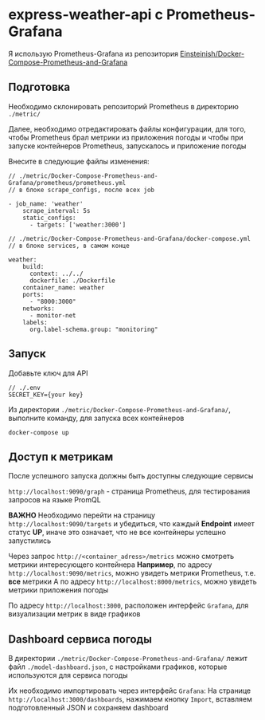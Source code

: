 # express-weather-api c Prometheus-Grafana
Я использую Prometheus-Grafana из репозитория [Einsteinish/Docker-Compose-Prometheus-and-Grafana](https://github.com/Einsteinish/Docker-Compose-Prometheus-and-Grafana)

## Подготовка
Необходимо склонировать репозиторий Prometheus в директорию `./metric/`

Далее, необходимо отредактировать файлы конфигурации, для того, чтобы Prometheus брал метрики из приложения погоды и чтобы при запуске контейнеров Prometheus, запускалось и приложение погоды

Внесите в следующие файлы изменения:

```
// ./metric/Docker-Compose-Prometheus-and-Grafana/prometheus/prometheus.yml
// в блоке scrape_configs, после всех job

- job_name: 'weather'
    scrape_interval: 5s
    static_configs:
      - targets: ['weather:3000']
```

```
// ./metric/Docker-Compose-Prometheus-and-Grafana/docker-compose.yml
// в блоке services, в самом конце

weather:
    build:
      context: ../../
      dockerfile: ./Dockerfile
    container_name: weather
    ports:
      - "8000:3000"
    networks:
      - monitor-net
    labels:
      org.label-schema.group: "monitoring"
```

## Запуск
Добавьте ключ для API
```
// ./.env
SECRET_KEY={your key}
```

Из директории `./metric/Docker-Compose-Prometheus-and-Grafana/`, выполните команду, для запуска всех контейнеров
```
docker-compose up
```

## Доступ к метрикам

После успешного запуска должны быть доступны следующие сервисы

`http://localhost:9090/graph` - страница Prometheus, для тестирования запросов на языке PromQL

**ВАЖНО**
Необходимо перейти на страницу `http://localhost:9090/targets` и убедиться, что каждый **Endpoint** имеет статус **UP**, иначе это означает, что не все контейнеры успешно запустились 

Через запрос `http://<container_adress>/metrics` можно смотреть метрики интересующего контейнера
**Например**, по адресу `http://localhost:9090/metrics`, можно увидеть метрики Prometheus, т.е. **все** метрики
А по адресу `http://localhost:8000/metrics`, можно увидеть метрики приложения погоды

По адресу `http://localhost:3000`, расположен интерфейс `Grafana`, для визуализации метрик в виде графиков

## Dashboard сервиса погоды
В директории `./metric/Docker-Compose-Prometheus-and-Grafana/` лежит файл `./model-dashboard.json`, с настройками графиков, которые используются для сервиса погоды

Их необходимо импортировать через интерфейс `Grafana`:
На странице `http://localhost:3000/dashboards`, нажимаем кнопку `Import`, вставляем подготовленный JSON и сохраняем dashboard
